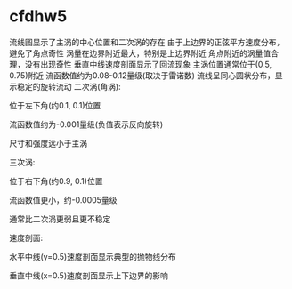 # cfdhw5
流线图显示了主涡的中心位置和二次涡的存在
由于上边界的正弦平方速度分布，避免了角点奇性
涡量在边界附近最大，特别是上边界附近
角点附近的涡量值合理，没有出现奇性
垂直中线速度剖面显示了回流现象
主涡位置通常位于(0.5, 0.75)附近
流函数值约为0.08-0.12量级(取决于雷诺数)
流线呈同心圆状分布，显示稳定的旋转流动
二次涡(角涡):

位于左下角(约0.1, 0.1)位置

流函数值约为-0.001量级(负值表示反向旋转)

尺寸和强度远小于主涡

三次涡:

位于右下角(约0.9, 0.1)位置

流函数值更小，约-0.0005量级

通常比二次涡更弱且更不稳定

速度剖面:

水平中线(y=0.5)速度剖面显示典型的抛物线分布

垂直中线(x=0.5)速度剖面显示上下边界的影响
